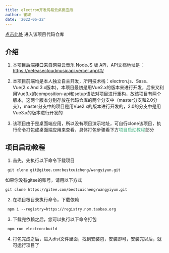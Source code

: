 ```yaml
---
title: electron开发网易云桌面应用 
author: 崔城
date: '2022-06-22'
---
```


[点击此处][1]
进入该项目代码仓库

  [1]: https://gitee.com/bestcuicheng/wangyiyun

## 介绍
1. 本项目后端接口来自网易云音乐 NodeJS 版 API，API文档地址是：<https://neteasecloudmusicapi.vercel.app/#/>

2. 本项目前端均是本人独立自主开发，所用技术栈：electron.js、Sass、Vue(2.x And 3.x版本)，本项目最初是用Vue2.x的版本来进行开发，后来又利用Vue3.x的composition-api和setup语法对项目进行重构，故该项目有两个版本，这两个版本分别存放在代码仓库的两个分支中（master分支和2.0分支），master分支中的项目是用Vue2.x的版本进行开发的，2.0的分支中是用Vue3.x的版本进行开发的

3. 该项目由于是桌面端应用，所以没有项目演示地址，可自行clone该项目，执行命令打包成桌面端应用来查看，具体打包步骤看下方<span style="color:#3eaf7c;">项目启动教程</span>部分

## 项目启动教程
  1. 首先，先执行以下命令下载项目
  ```
   git clone git@gitee.com:bestcuicheng/wangyiyun.git
  ```
  如果你没有gitee的账号，请用以下方式
  ```
  git clone https://gitee.com/bestcuicheng/wangyiyun.git
  ```

  2. 在项目根目录执行命令，下载依赖
  ```
   npm i --registry=https://registry.npm.taobao.org
  ```

  3. 下载完依赖之后，您可以执行以下命令打包
  ```
   npm run electron:build
  ```

  4. 打包完成之后，进入dist文件里面，找到安装包，安装即可，安装完以后，就可运行项目了

  <Vssue title="eleWangYiYun" />
    
